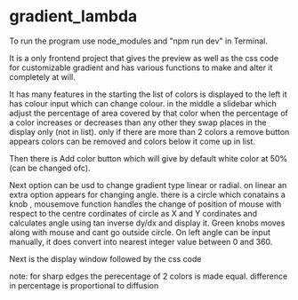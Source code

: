 # gradient_lambda

To run the program use node_modules and "npm run dev" in Terminal.

It is a only frontend project that gives the preview as well as the css code for customizable gradient and has various functions to make and alter it completely at will.

It has many features in the starting the list of colors is displayed to the left it has colour input which can change colour.
in the middle a slidebar which adjust the percentage of area covered by that color when the percentage of a color increases or decreases than any other they swap places in the display only (not in list).
only if there are more than 2 colors a remove button appears colors can be removed and colors below it come up in list.

Then there is Add color button which will give by default white color at 50% (can be changed ofc).

Next option can be usd to change gradient type linear or radial.
on linear an extra option appears for changing angle.
there is a circle which conatains a knob , mousemove function handles the change of position of mouse with respect to the centre cordinates of circle as X and Y cordinates and calculates angle using tan inverse dy/dx and display it. Green knobs moves along with mouse and cant go outside circle.
On left angle can be input manually, it does convert into nearest integer value between 0 and 360.

Next is the display window followed by the css code

note: for sharp edges the perecentage of 2 colors is made equal. difference in percentage is proportional to diffusion
